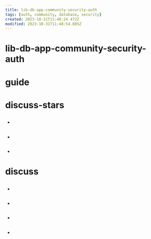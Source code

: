 ```yaml
---
title: lib-db-app-community-security-auth
tags: [auth, community, database, security]
created: 2023-10-31T11:48:24.472Z
modified: 2023-10-31T11:48:54.805Z
---
```


# lib-db-app-community-security-auth

# guide

# discuss-stars
- ## 

- ## 

- ## 
# discuss
- ## 

- ## 

- ## 

- ## 
